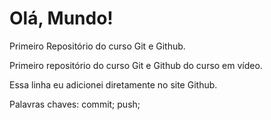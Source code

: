 # Olá, Mundo!
 Primeiro Repositório do curso Git e Github.

Primeiro repositório do curso Git e Github do curso em vídeo.

Essa linha eu adicionei diretamente no site Github.

Palavras chaves: commit; push;
